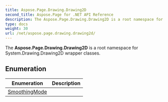 ```yaml
---
title: Aspose.Page.Drawing.Drawing2D
second_title: Aspose.Page for .NET API Reference
description: The Aspose.Page.Drawing.Drawing2D is a root namespace for System.Drawing.Drawing2D wrapper classes
type: docs
weight: 30
url: /net/aspose.page.drawing.drawing2d/
---
```

The **Aspose.Page.Drawing.Drawing2D** is a root namespace for System.Drawing.Drawing2D wrapper classes.

## Enumeration

| Enumeration | Description |
| --- | --- |
| [SmoothingMode](./smoothingmode/) |  |


